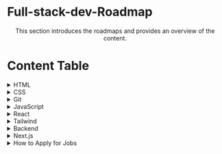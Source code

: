 # Full-stack-dev-Roadmap
<p align ="center">
This section introduces the roadmaps and provides an overview of the content.
</p>


# Content Table 

<details><summary>HTML</summary>
  - [ ] Content for HTML
  </details>
<details><summary>CSS</summary>
  - [ ] Content for CSS
  </details>
<details><summary>Git</summary>
  - [ ] Content for Git
  </details>
<details><summary>JavaScript</summary>
  - [ ] Content for JavaScript
  </details>
<details><summary>React</summary>
  - [ ] Content for React
  </details>
<details><summary>Tailwind</summary>
  - [ ] Content for Tailwind
  </details>
<details><summary>Backend</summary>
  - [ ] Content for Backend
  </details>
<details><summary>Next.js</summary>
  - [ ] Content for Next.js
  </details>
<details><summary>How to Apply for Jobs</summary>
  - [ ] Content for How to Apply for Jobs
  </details>